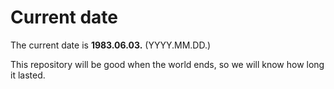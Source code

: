 # Current date

The current date is **1983.06.03.** (YYYY.MM.DD.)

This repository will be good when the world ends, so we will know how long it lasted.